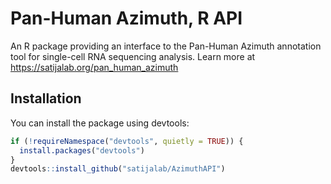 # Pan-Human Azimuth, R API

An R package providing an interface to the Pan-Human Azimuth annotation tool for single-cell RNA sequencing analysis. Learn more at https://satijalab.org/pan_human_azimuth

## Installation

You can install the package using devtools:

```r
if (!requireNamespace("devtools", quietly = TRUE)) {
  install.packages("devtools")
}
devtools::install_github("satijalab/AzimuthAPI")
```
